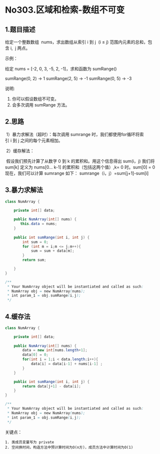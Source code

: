 # No303.区域和检索-数组不可变



## 1.题目描述

给定一个整数数组  nums，求出数组从索引 i 到 j  (i ≤ j) 范围内元素的总和，包含 i,  j 两点。

示例：

给定 nums = [-2, 0, 3, -5, 2, -1]，求和函数为 sumRange()

sumRange(0, 2) -> 1
sumRange(2, 5) -> -1
sumRange(0, 5) -> -3

说明:

1. 你可以假设数组不可变。
2. 会多次调用 sumRange 方法。



## 2.思路

​	1）暴力求解法（超时）：每次调用 sumrange 时，我们都使用for循环将索引 i 到 j 之间的每个元素相加。 

​	2）缓存解法：

​		假设我们预先计算了从数字 0 到 k 的累积和。用这个信息得出 sum(i，j)
		我们将 sum[k] 定义为 nums[0... k-1] 的累积和（包括这两个值）,k= 0 时。sum[0] = 0
		现在，我们可以计算 sumrange 如下：  sumrange（i，j）=sum[j+1]-sum[i]



## 3.暴力求解法

~~~java
class NumArray {

    private int[] data;
    
    public NumArray(int[] nums) {
       this.data = nums; 
    }
   
    public int sumRange(int i, int j) {
        int sum = 0;
        for (int m = i;m <= j;m++){
            sum = sum + data[m];
        }
        return sum;

    }
}

/**
 * Your NumArray object will be instantiated and called as such:
 * NumArray obj = new NumArray(nums);
 * int param_1 = obj.sumRange(i,j);
 */
~~~





## 4.缓存法

~~~java
class NumArray {

    private int[] data;
    
    public NumArray(int[] nums) {
        data = new int[nums.length+1];
        data[0] = 0;
        for(int i = 1;i < data.length;i++){
            data[i] = data[i-1] + nums[i-1] ;
        }
    }

    public int sumRange(int i, int j) {
        return data[j+1] - data[i];
    }
}

/**
 * Your NumArray object will be instantiated and called as such:
 * NumArray obj = new NumArray(nums);
 * int param_1 = obj.sumRange(i,j);
 */
~~~



关键点：

 	1. 类成员变量写为 private
 	2. 空间换时间，构造方法中预计算时间为O(n方)，成员方法中计算时间为O(1)

